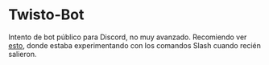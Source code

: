 # Twisto-Bot
Intento de bot público para Discord, no muy avanzado.
Recomiendo ver [esto](https://github.com/juanpablorellana/Twisto-bot/blob/master/Slash/mute.js), donde estaba experimentando con los comandos Slash cuando recién salieron.
